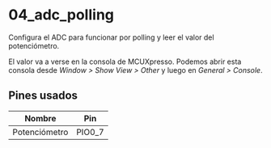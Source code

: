 # 04_adc_polling

Configura el ADC para funcionar por polling y leer el valor del potenciómetro.

El valor va a verse en la consola de MCUXpresso. Podemos abrir esta consola desde _Window > Show View > Other_ y luego en _General > Console_.

## Pines usados

| Nombre | Pin |
| --- | --- |
| Potenciómetro | PIO0_7